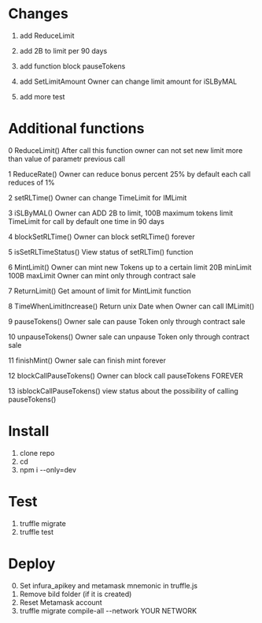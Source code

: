 
# Changes
1) add ReduceLimit 

2) add 2B to limit per 90 days

3) add function block pauseTokens

4) add SetLimitAmount Owner can change limit amount for iSLByMAL

5) add more test

# Additional functions

0 ReduceLimit() After call this function owner can not set new limit more than value of parametr previous call

1 ReduceRate()
Owner can reduce bonus percent 25% by default each call reduces of 1%

2 setRLTime() 
Owner can change TimeLimit for IMLimit

3 iSLByMAL()
Owner can ADD 2B to limit, 100B maximum tokens limit
TimeLimit for call by default one time in 90 days

4 blockSetRLTime()
Owner can block setRLTime() forever

5 isSetRLTimeStatus()
View status of setRLTim() function

6 MintLimit() 
Owner can mint new Tokens up to a certain limit 20B minLimit 100B maxLimit Owner can mint only through contract sale

7 ReturnLimit() 
Get amount of limit for MintLimit function

8 TimeWhenLimitIncrease()
Return unix Date when Owner can call IMLimit()

9 pauseTokens()
Owner sale can pause Token only through contract sale

10 unpauseTokens()
Owner sale can unpause Token only through contract sale

11 finishMint()
Owner sale can finish mint forever

12 blockCallPauseTokens()
Owner can block call pauseTokens FOREVER

13 isblockCallPauseTokens()
view status about the possibility of calling pauseTokens()

# Install
1) clone repo
2) cd
3) npm i --only=dev

# Test

1) truffle migrate
2) truffle test

# Deploy
0) Set infura_apikey and metamask mnemonic in truffle.js
1) Remove bild folder (if it is created)
2) Reset Metamask account
3) truffle migrate compile-all --network YOUR NETWORK

